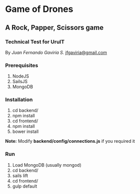 # **Game of Drones**
## A Rock, Papper, Scissors game
### Technical Test for UruIT
By _Juan Fernando Gaviria S._ jfgaviria@gmail.com

### Prerequisites
1. NodeJS
2. SailsJS
3. MongoDB

### Installation
1. cd backend/
2. npm install
3. cd frontend/
4. npm install
5. bower install

**Note:** Modify **backend/config/connections.js** if you required it

### Run
1. Load MongoDB (usually mongod)
2. cd backend/
3. sails lift
4. cd frontend/
5. gulp default